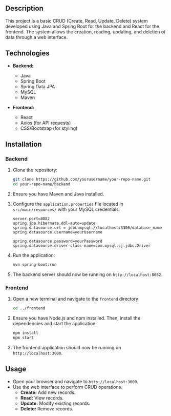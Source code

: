 

## Description

This project is a basic CRUD (Create, Read, Update, Delete) system developed using Java and Spring Boot for the backend and React for the frontend. The system allows the creation, reading, updating, and deletion of data through a web interface.

## Technologies

- **Backend:**
  - Java
  - Spring Boot
  - Spring Data JPA
  - MySQL
  - Maven

- **Frontend:**
  - React
  - Axios (for API requests)
  - CSS/Bootstrap (for styling)

## Installation

### Backend

1. Clone the repository:

    ```bash
    git clone https://github.com/yourusername/your-repo-name.git
    cd your-repo-name/backend
    ```

2. Ensure you have Maven and Java installed.



4. Configure the `application.properties` file located in `src/main/resources/` with your MySQL credentials:

    ```
    server.port=8082
    spring.jpa.hibernate.ddl-auto=update
    spring.datasource.url = jdbc:mysql://localhost:3306/database_name
    spring.datasource.username=yourUsername

    spring.datasource.password=yourPassword
    spring.datasource.driver-class-name=com.mysql.cj.jdbc.Driver
    ```

5. Run the application:

    ```bash
    mvn spring-boot:run
    ```

6. The backend server should now be running on `http://localhost:8082`.

### Frontend

1. Open a new terminal and navigate to the `frontend` directory:

    ```bash
    cd ../frontend
    ```

2. Ensure you have Node.js and npm installed. Then, install the dependencies and start the application:

    ```bash
    npm install
    npm start
    ```

3. The frontend application should now be running on `http://localhost:3000`.

## Usage

- Open your browser and navigate to `http://localhost:3000`.
- Use the web interface to perform CRUD operations.
  - **Create:** Add new records.
  - **Read:** View records.
  - **Update:** Modify existing records.
  - **Delete:** Remove records.




